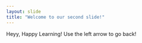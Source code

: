 ```yaml
---
layout: slide
title: "Welcome to our second slide!"
---
```

Heyy, Happy Learning!
Use the left arrow to go back!

